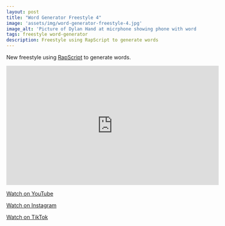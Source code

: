 ```yaml
---
layout: post
title: "Word Generator Freestyle 4"
image: 'assets/img/word-generator-freestyle-4.jpg'
image_alt: 'Picture of Dylan Hand at micrphone showing phone with word generator app RapScript'
tags: freestyle word-generator
description: Freestyle using RapScript to generate words
---
```


New freestyle using [RapScript](https://rapscript.net) to generate words.

<iframe width="560" height="315" src="https://www.youtube-nocookie.com/embed/DLeBtkYd-pY?si=ld09TG60t0zeCqUp" title="YouTube video player" frameborder="0" allow="accelerometer; autoplay; clipboard-write; encrypted-media; gyroscope; picture-in-picture; web-share" referrerpolicy="strict-origin-when-cross-origin" allowfullscreen></iframe>

<br>

[Watch on YouTube](https://www.youtube.com/watch?v=DLeBtkYd-pY)

[Watch on Instagram](https://www.instagram.com/p/C8cTp7WOEUt/)

[Watch on TikTok](https://www.tiktok.com/@dylan.hand/video/7382616093732457760)
